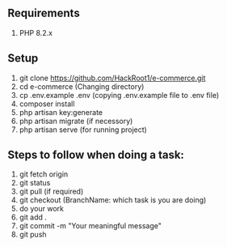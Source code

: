 ## Requirements

1. PHP 8.2.x 


## Setup 

1. git clone https://github.com/HackRoot1/e-commerce.git
2. cd e-commerce   (Changing directory)
3. cp .env.example .env   (copying .env.example file to .env file)
4. composer install
5. php artisan key:generate
6. php artisan migrate (if necessory)
7. php artisan serve (for running project)

## Steps to follow when doing a task:

1. git fetch origin
2. git status
3. git pull (if required)
4. git checkout <BranchName> (BranchName: which task is you are doing)
5. do your work
6. git add .
7. git commit -m "Your meaningful message"
8. git push

